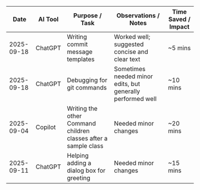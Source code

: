 | Date       | AI Tool | Purpose / Task                                                  | Observations / Notes                                       | Time Saved / Impact |
|------------|---------|-----------------------------------------------------------------|------------------------------------------------------------|---------------------|
| 2025-09-18 | ChatGPT | Writing commit message templates                                | Worked well; suggested concise and clear text              | \~5 mins            |
| 2025-09-18 | ChatGPT | Debugging for git commands                                      | Sometimes needed minor edits, but generally performed well | \~10 mins           |
| 2025-09-04 | Copilot | Writing the other Command children classes after a sample class | Needed minor changes                                       | \~20 mins           |
| 2025-09-11 | ChatGPT | Helping adding a dialog box for greeting                        | Needed minor changes                                       | \~15 mins           |

